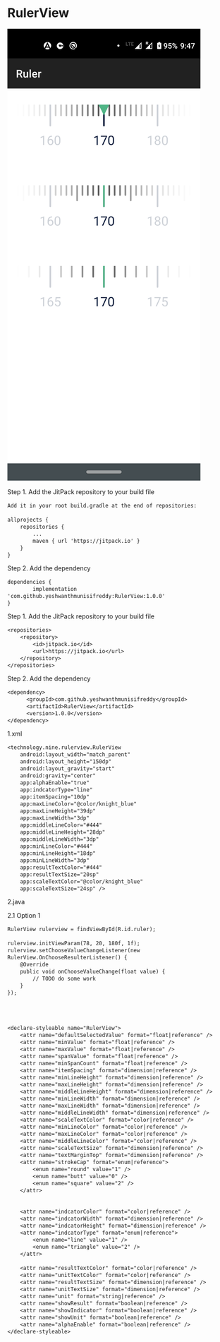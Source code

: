 # RulerView


<img src="/RulerView.png" style="height: 10%; ">


Step 1. Add the JitPack repository to your build file

    Add it in your root build.gradle at the end of repositories:

    allprojects {
		repositories {
			...
			maven { url 'https://jitpack.io' }
		}
	}

Step 2. Add the dependency

    dependencies {
	        implementation 'com.github.yeshwanthmunisifreddy:RulerView:1.0.0'
    }
    

Step 1. Add the JitPack repository to your build file

    <repositories>
		<repository>
		    <id>jitpack.io</id>
		    <url>https://jitpack.io</url>
		</repository>
	</repositories>
	
Step 2. Add the dependency

	<dependency>
	      <groupId>com.github.yeshwanthmunisifreddy</groupId>
	      <artifactId>RulerView</artifactId>
	      <version>1.0.0</version>
    </dependency>



1.xml

    <technology.nine.rulerview.RulerView
        android:layout_width="match_parent"
        android:layout_height="150dp"
        android:layout_gravity="start"
        android:gravity="center"
        app:alphaEnable="true"
        app:indcatorType="line"
        app:itemSpacing="10dp"
        app:maxLineColor="@color/knight_blue"
        app:maxLineHeight="39dp"
        app:maxLineWidth="3dp"
        app:middleLineColor="#444"
        app:middleLineHeight="28dp"
        app:middleLineWidth="3dp"
        app:minLineColor="#444"
        app:minLineHeight="18dp"
        app:minLineWidth="3dp"
        app:resultTextColor="#444"
        app:resultTextSize="20sp"
        app:scaleTextColor="@color/knight_blue"
        app:scaleTextSize="24sp" />

2.java 

2.1 Option 1

    RulerView rulerview = findViewById(R.id.ruler);
   
    rulerview.initViewParam(78, 20, 180f, 1f);
    rulerview.setChooseValueChangeListener(new RulerView.OnChooseResulterListener() {
        @Override
        public void onChooseValueChange(float value) {
            // TODO do some work
        }
    });
    
    


    <declare-styleable name="RulerView">
        <attr name="defaultSelectedValue" format="float|reference" />
        <attr name="minValue" format="float|reference" />
        <attr name="maxValue" format="float|reference" />
        <attr name="spanValue" format="float|reference" />
        <attr name="minSpanCount" format="float|reference" />
        <attr name="itemSpacing" format="dimension|reference" />
        <attr name="minLineHeight" format="dimension|reference" />
        <attr name="maxLineHeight" format="dimension|reference" />
        <attr name="middleLineHeight" format="dimension|reference" />
        <attr name="minLineWidth" format="dimension|reference" />
        <attr name="maxLineWidth" format="dimension|reference" />
        <attr name="middleLineWidth" format="dimension|reference" />
        <attr name="scaleTextColor" format="color|reference" />
        <attr name="minLineColor" format="color|reference" />
        <attr name="maxLineColor" format="color|reference" />
        <attr name="middleLineColor" format="color|reference" />
        <attr name="scaleTextSize" format="dimension|reference" />
        <attr name="textMarginTop" format="dimension|reference" />
        <attr name="strokeCap" format="enum|reference">
            <enum name="round" value="1" />
            <enum name="butt" value="0" />
            <enum name="square" value="2" />
        </attr>


        <attr name="indcatorColor" format="color|reference" />
        <attr name="indcatorWidth" format="dimension|reference" />
        <attr name="indcatorHeight" format="dimension|reference" />
        <attr name="indcatorType" format="enum|reference">
            <enum name="line" value="1" />
            <enum name="triangle" value="2" />
        </attr>

        <attr name="resultTextColor" format="color|reference" />
        <attr name="unitTextColor" format="color|reference" />
        <attr name="resultTextSize" format="dimension|reference" />
        <attr name="unitTextSize" format="dimension|reference" />
        <attr name="unit" format="string|reference" />
        <attr name="showResult" format="boolean|reference" />
        <attr name="showIndicator" format="boolean|reference" />
        <attr name="showUnit" format="boolean|reference" />
        <attr name="alphaEnable" format="boolean|reference" />
    </declare-styleable>
